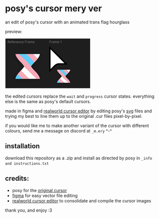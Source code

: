 # posy's cursor mery ver
an edit of posy's cursor with an animated trans flag hourglass

preview:

![images of the edited cursors](https://github.com/leg7075/posy/blob/main/preview.png?raw=true)

the edited cursors replace the `wait` and `progress` cursor states. everything else is the same as posy's default cursors.

made in figma and [realworld cursor editor](https://www.rw-designer.com/cursor-maker) by editing posy's [svg](https://michieldb.nl/other/cursors/posys-cursors-vectors-v4-svg.svg) files and trying my best to line them up to the original .cur files pixel-by-pixel.

if you would like me to make another variant of the cursor with different colours, send me a message on discord at `_m.ery` ^-^

## installation

download this repository as a .zip and install as directed by posy in `_info and instructions.txt`

## credits:
- posy for the [original cursor](https://michieldb.nl/other/cursors/)
- [figma](https://www.figma.com/) for easy vector file editing
- [realworld cursor editor](https://www.rw-designer.com/cursor-maker) to consolidate and compile the cursor images

thank you, and enjoy :3